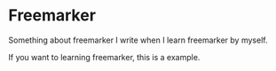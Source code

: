Freemarker
==========

Something about freemarker I write when I learn freemarker by myself.

If you want to learning freemarker, this is a example.
